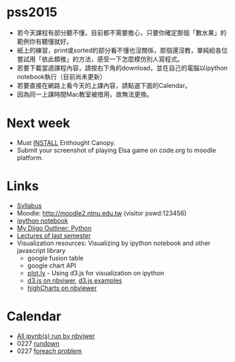 # pss2015
* 若今天課程有部分聽不懂，目前都不需要擔心，只要你確定那個「數水果」的範例你有聽懂就好。
* 紙上的練習，print或sorted的部分看不懂也沒關係，那個還沒教，單純給各位嘗試用「依此類推」的方法，感受一下怎麼模仿別人寫程式。
* 若要下載當週課程內容，請按右下角的download，並在自己的電腦以ipython notebook執行（目前尚未更新）
* 若要直接在網路上看今天的上課內容，請點選下面的Calendar。
* 因為同一上課時間Mac教室被借用，故無法更換。

# Next week
* Must [INSTALL](https://github.com/jirlong/pss2015/blob/master/Lectures/C1-InstallingDevelopmentEnvironments.pdf) Enthought Canopy.
* Submit your screenshot of playing Elsa game on code.org to moodle platform.

# Links
* [Syllabus](https://docs.google.com/document/d/1Ff4Bzufrc-kw40OQmUQsSwE5cPKdQH3e0Uh4VL_E9Fo/edit?usp=sharing)
* Moodle: http://moodle2.ntnu.edu.tw (visitor pswd:123456)
* [ipython notebook](http://nbviewer.ipython.org/github/ipython/ipython/tree/1.x/examples/notebooks/)
* [My Diigo Outliner: Python](https://www.diigo.com/outliner/1q0y6n/python?key=m0q5lam5b6)
* [Lectures of last semester](https://www.dropbox.com/sh/ze5myvqryhygucr/AAAHptjsqkGDCNhB1POyorN0a?dl=0)
* Visualization resources: Visualizing by ipython notebook and other javascript library
  * google fusion table
  * google chart API
  * [plot.ly](https://plot.ly/) - Using d3.js for visualization on ipython
  * [d3.js on nbviwer](http://nbviewer.ipython.org/github/fperez/talk-strata-sc2014/blob/master/d3%20in%20the%20notebook.ipynb), [d3.js examples](http://biovisualize.github.io/d3visualization/)
  * [highCharts on nbviewer](http://nbviewer.ipython.org/github/gtnx/pandas-highcharts/blob/master/example.ipynb)

# Calendar
* [All ipynb(s) run by nbviwer](http://nbviewer.ipython.org/github/jirlong/pss2015/tree/master/ipynb/)
* 0227 [rundown](http://nbviewer.ipython.org/github/jirlong/pss2015/blob/master/ipynb/pss_index.ipynb)
* 0227 [foreach problem](http://nbviewer.ipython.org/github/jirlong/pss2015/blob/master/ipynb/pss0227_foreach.ipynb)
